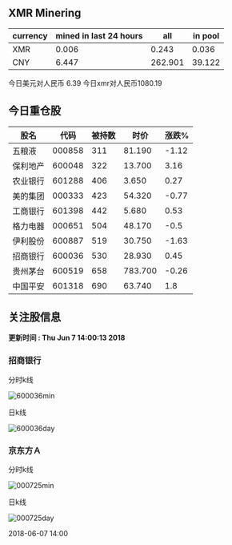## XMR Minering

|currency|mined in last 24 hours|all|in pool|
|---|---|---|---|
|XMR|0.006|0.243|0.036|
|CNY|6.447|262.901|39.122|

今日美元对人民币 6.39	今日xmr对人民币1080.19


## 今日重仓股 

|股名|代码|被持数|时价|涨跌%|
|---|---|---|---|---|
|五粮液|000858|311|81.190|-1.12|
|保利地产|600048|322|13.700|3.16|
|农业银行|601288|406|3.650|0.27|
|美的集团|000333|423|54.320|-0.77|
|工商银行|601398|442|5.680|0.53|
|格力电器|000651|504|48.170|-0.5|
|伊利股份|600887|519|30.750|-1.63|
|招商银行|600036|530|28.930|0.45|
|贵州茅台|600519|658|783.700|-0.26|
|中国平安|601318|690|63.740|1.8|

## 关注股信息
**更新时间 : Thu Jun  7 14:00:13 2018**
### 招商银行 
分时k线

![600036min](http://image.sinajs.cn/newchart/min/n/sh600036.gif)

日k线

![600036day](http://image.sinajs.cn/newchart/daily/n/sh600036.gif)

### 京东方Ａ 
分时k线

![000725min](http://image.sinajs.cn/newchart/min/n/sz000725.gif)

日k线

![000725day](http://image.sinajs.cn/newchart/daily/n/sz000725.gif)

2018-06-07 14:00